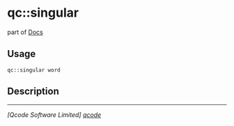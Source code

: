 qc::singular
============

part of [Docs](.)

Usage
-----
`qc::singular word`

Description
-----------


----------------------------------
*[Qcode Software Limited] [qcode]*

[qcode]: www.qcode.co.uk "Qcode Software"